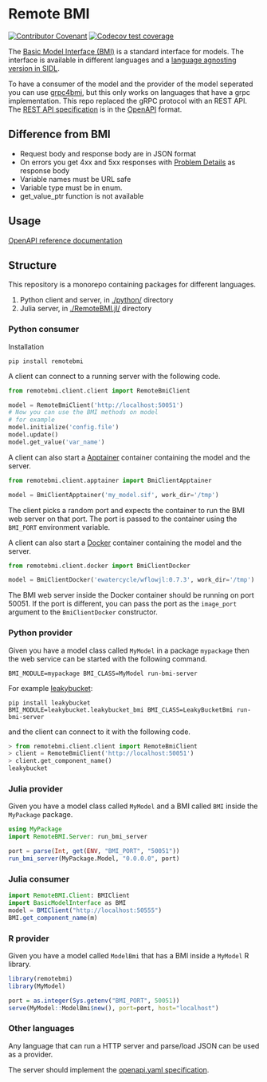 # Remote BMI

[![Contributor Covenant](https://img.shields.io/badge/Contributor%20Covenant-2.1-4baaaa.svg)](CODE_OF_CONDUCT.md)
[![Codecov test coverage](https://codecov.io/gh/eWaterCycle/remotebmi/graph/badge.svg)](https://app.codecov.io/gh/eWaterCycle/remotebmi)

The [Basic Model Interface (BMI)](https://bmi.readthedocs.io/en/stable/) is a standard interface for models. 
The interface is available in different languages and a [language agnosting version in SIDL](https://github.com/csdms/bmi/blob/stable/bmi.sidl).

To have a consumer of the model and the provider of the model seperated you can use [grpc4bmi](https://grpc4bmi.readthedocs.io/), but this only works on languages that have a grpc implementation.
This repo replaced the gRPC protocol with an REST API.
The [REST API specification](openapi.yaml) is in the [OpenAPI](https://swagger.io/specification/) format.

## Difference from BMI

- Request body and response body are in JSON format
- On errors you get 4xx and 5xx responses with [Problem Details](https://tools.ietf.org/html/rfc7807) as response body
- Variable names must be URL safe
- Variable type must be in enum.
- get_value_ptr function is not available

## Usage

[OpenAPI reference documentation](https://redocly.github.io/redoc/?url=https://github.com/eWaterCycle/remotebmi/raw/main/openapi.yaml)

## Structure

This repository is a monorepo containing packages for different languages.
1. Python client and server, in [./python/](./python) directory
2. Julia server, in [./RemoteBMI.jl/](./RemoteBMI.jl/) directory

### Python consumer

Installation

```shell
pip install remotebmi
```

A client can connect to a running server with the following code.

```python
from remotebmi.client.client import RemoteBmiClient

model = RemoteBmiClient('http://localhost:50051')
# Now you can use the BMI methods on model
# for example
model.initialize('config.file')
model.update()
model.get_value('var_name')
```

A client can also start a [Apptainer](https://apptainer.org) container containing the model and the server.

```python
from remotebmi.client.apptainer import BmiClientApptainer

model = BmiClientApptainer('my_model.sif', work_dir='/tmp')
```

The client picks a random port and expects the container to run the BMI web server on that port.
The port is passed to the container using the `BMI_PORT` environment variable.

A client can also start a [Docker](https://docs.docker.com/engine/) container containing the model and the server.

```python
from remotebmi.client.docker import BmiClientDocker

model = BmiClientDocker('ewatercycle/wflowjl:0.7.3', work_dir='/tmp')
```

The BMI web server inside the Docker container should be running on port 50051.
If the port is different, you can pass the port as the `image_port` argument to the `BmiClientDocker` constructor.

### Python provider

Given you have a model class called `MyModel` in a package `mypackage` then the web service can be started with the following command.

```shell
BMI_MODULE=mypackage BMI_CLASS=MyModel run-bmi-server 
```

For example [leakybucket](https://github.com/eWaterCycle/leakybucket-bmi):

```shell
pip install leakybucket
BMI_MODULE=leakybucket.leakybucket_bmi BMI_CLASS=LeakyBucketBmi run-bmi-server
```

and the client can connect to it with the following code.

```python
> from remotebmi.client.client import RemoteBmiClient
> client = RemoteBmiClient('http://localhost:50051')
> client.get_component_name()
leakybucket
```

### Julia provider

Given you have a model class called `MyModel` and a BMI called `BMI` inside the `MyPackage` package.

```julia
using MyPackage
import RemoteBMI.Server: run_bmi_server

port = parse(Int, get(ENV, "BMI_PORT", "50051"))
run_bmi_server(MyPackage.Model, "0.0.0.0", port)
```

### Julia consumer

```julia
import RemoteBMI.Client: BMIClient
import BasicModelInterface as BMI
model = BMIClient("http://localhost:50555")
BMI.get_component_name(m)
```

### R provider

Given you have a model called `ModelBmi` that has a BMI inside a `MyModel` R library.

```r
library(remotebmi)
library(MyModel)

port = as.integer(Sys.getenv("BMI_PORT", 50051))
serve(MyModel::ModelBmi$new(), port=port, host="localhost")
``` 

### Other languages

Any language that can run a HTTP server and parse/load JSON can be used as a provider.

The server should implement the [openapi.yaml specification](openapi.yaml).
